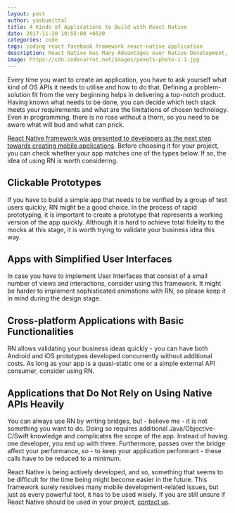 ```yaml
---
layout: post
author: yashumittal
title: 4 Kinds of Applications to Build with React Native
date: 2017-11-20 19:55:00 +0530
categories: code
tags: coding react facebook framework react-native application
description: React Native Has Many Advantages over Native Development, but It’s Not the Best Fit for All Kinds of Apps
image: https://cdn.codecarrot.net/images/pexels-photo-1-1.jpg
---
```


Every time you want to create an application, you have to ask yourself what kind of OS APIs it needs to utilise and how to do that. Defining a problem-solution fit from the very beginning helps in delivering a top-notch product. Having known what needs to be done, you can decide which tech stack meets your requirements and what are the limitations of chosen technology. Even in programming, there is no rose without a thorn, so you need to be aware what will bud and what can prick.

[React Native framework was presented to developers as the next step towards creating mobile applications](/why-you-should-consider-react-native-for-your-mobile-app). Before choosing it for your project, you can check whether your app matches one of the types below. If so, the idea of using RN is worth considering.

## Clickable Prototypes

If you have to build a simple app that needs to be verified by a group of test users quickly, RN might be a good choice. In the process of rapid prototyping, it is important to create a prototype that represents a working version of the app quickly. Although it is hard to achieve total fidelity to the mocks at this stage, it is worth trying to validate your business idea this way.

## Apps with Simplified User Interfaces

In case you have to implement User Interfaces that consist of a small number of views and interactions, consider using this framework. It might be harder to implement sophisticated animations with RN, so please keep it in mind during the design stage.

## Cross-platform Applications with Basic Functionalities

RN allows validating your business ideas quickly - you can have both Android and iOS prototypes developed concurrently without additional costs. As long as your app is a quasi-static one or a simple external API consumer, consider using RN.

## Applications that Do Not Rely on Using Native APIs Heavily

You can always use RN by writing bridges, but - believe me -  it is not something you want to do. Doing so requires additional Java/Objective-C/Swift knowledge and complicates the scope of the app. Instead of having one developer, you end up with three. Furthermore, passes over the bridge affect your performance, so - to keep your application performant - these calls have to be reduced to a minimum.

React Native is being actively developed, and so, something that seems to be difficult for the time being might become easier in the future. This framework surely resolves many mobile development-related issues, but just as every powerful tool, it has to be used wisely. If you are still unsure if React Native should be used in your project, [contact us](//www.codecarrot.net).
